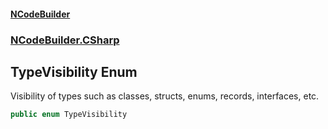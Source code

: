 #### [NCodeBuilder](index.md 'index')
### [NCodeBuilder.CSharp](NCodeBuilder.CSharp.md 'NCodeBuilder.CSharp')

## TypeVisibility Enum

Visibility of types such as classes, structs, enums, records, interfaces, etc.

```csharp
public enum TypeVisibility
```